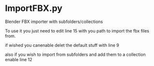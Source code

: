 # ImportFBX.py
Blender FBX importer with subfolders/collections

To use it you just need to edit line 15 with you path to import the fbx files from. 

if wished you canenable delet the default stuff with line 9

also if you wish to import from subfolders and add them to a collection enable line 12
